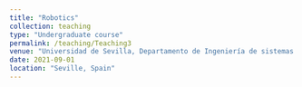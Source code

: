 ```yaml
---
title: "Robotics"
collection: teaching
type: "Undergraduate course"
permalink: /teaching/Teaching3
venue: "Universidad de Sevilla, Departamento de Ingeniería de sistemas y Automática"
date: 2021-09-01
location: "Seville, Spain"
---
```

